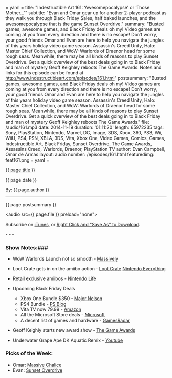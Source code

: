 = yaml =
title: "Indestructible Art 161: ‘Awesomepocalypse’ or ‘Those Mother...’"
subtitle: "Evan and Omar gear up for another 2-player podcast as they walk you through Black Friday Sales, half baked launches, and the awesomepocalypse that is the game Sunset Overdrive."
summary: "Busted games, awesome games, and Black Friday deals oh my! Video games are coming at you from every direction and there is no escape!  Don’t worry, your good friends Omar and Evan are here to help you navigate the jungles of this years holiday video game season. Assassin's Creed Unity, Halo: Master Chief Collection, and WoW: Warlords of Draenor head for some rough seas. Meanwhile, there may be all kinds of reasons to play Sunset Overdrive. Get a quick overview of the best deals going in to Black Friday and man of mystery Geoff Keighley reboots The Game Awards. Notes and links for this episode can be found at http://www.indestructibleart.com/episodes/161.html"
postsummary: "Busted games, awesome games, and Black Friday deals oh my! Video games are coming at you from every direction and there is no escape!  Don’t worry, your good friends Omar and Evan are here to help you navigate the jungles of this years holiday video game season. Assassin's Creed Unity, Halo: Master Chief Collection, and WoW: Warlords of Draenor head for some rough seas. Meanwhile, there may be all kinds of reasons to play Sunset Overdrive. Get a quick overview of the best deals going in to Black Friday and man of mystery Geoff Keighley reboots The Game Awards."
file: /audio/161.mp3
date: 2014-11-19
duration: '01:11:20'
length: 65972235
tags: Sony, PlayStation, Nintendo, Marvel, DC, Image, 3DS, Xbox, 360, PS3, Wii, WiiU, PS4, PSN, XBLA, 3DS, Vita, Xbox One, Video Games, Comics, Games, Indestructible Art, Black Friday, Sunset Overdrive, The Game Awards, Assassins Creed, Warlords, Draenor, PlayStation TV
author: Evan Campbell, Omar de Armas
layout: audio
number: /episodes/161.html
featuredimg: feat161.png
= yaml =

<a href="{{ page.url }}" class='postTitleLink'><p class='postTitle'>{{ page.title }}</p></a>
<p class='postPublished'>{{ page.date }}</p>
<p class='postAuthor'>By: {{ page.author }}</p>
<hr>

<p class='podcastSummary'>{{ page.postsummary }}</p>

<audio src={{ page.file }} preload="none"></audio>
<p class='subLinks'>Subscribe on <a href='http://bit.ly/iapodcast'>iTunes</a>, or <a href={{ page.file }}>Right Click and "Save As" to Download</a>.</p>
- - -

### Show Notes:###
* WoW Warlords Launch not so smooth - [Massively](http://massively.joystiq.com/2014/11/16/warlords-of-draenors-rocky-launch-saga-and-reddit-controversy-c/)

* Loot Crate gets in on the amiibo action - [Loot Crate](http://www.lootcrate.com/amiibo)
[Nintendo Everything](http://nintendoeverything.com/amiibo-loot-crate-subscription-live-pricing-all-figures-confirmed/)

* Retail exclusive amiibos - [Nintendo Life](http://www.nintendolife.com/news/2014/11/amazon_amiibo_pre_orders_hint_at_more_retailer_exclusive_figures)

* Upcoming Black Friday Deals
    * Xbox One Bundle $350 - [Major Nelson](http://majornelson.com/2014/10/27/xbox-one-available-349-us-holiday-season/)
    * PS4 Bundle - [PS Blog](http://blog.us.playstation.com/2014/11/14/ps4-on-black-friday-gta-v-bundle-and-lego-batman-3-bundle/?utm_source=feedburner&utm_medium=feed&utm_campaign=Feed%3A+PSBlog+%28PlayStation.Blog%29)
    * Vita TV now 79.99 - [Amazon](http://www.amazon.com/PlayStation-TV-vita/dp/B00KVMHSUM/ref=sr_1_1?s=videogames&ie=UTF8&qid=1415996326&sr=1-1&keywords=playstation+tv)
    * All the Microsoft Store deals - [Microsoft](http://www.microsoftstore.com/store/msusa/en_US/cat/black-friday-deals/categoryID.67001100?ClickID=bf1gfzngmqq1ezmvlzseqsmyegkkszvyvqqv)
    * A decent list of games and hardware - [GamesRadar](http://www.gamesradar.com/black-friday-video-game-deals-2014/)

* Geoff Keighly starts new award show - [The Game Awards](http://thegameawards.com)

* Underwater Grape Ape DK Aquatic Remix - [Youtube](https://www.youtube.com/watch?v=-IrtavQ4FB0)

### Picks of the Week: ###
* Omar: [Massive Chalice](http://store.steampowered.com/app/246110/)
* Evan: [Sunset Overdrive](http://www.amazon.com/Sunset-Overdrive-Day-One-Xbox/dp/B00DB84XQK/ref=sr_1_1?s=videogames&ie=UTF8&qid=1416412693&sr=1-1&keywords=sunset+over+drive)
